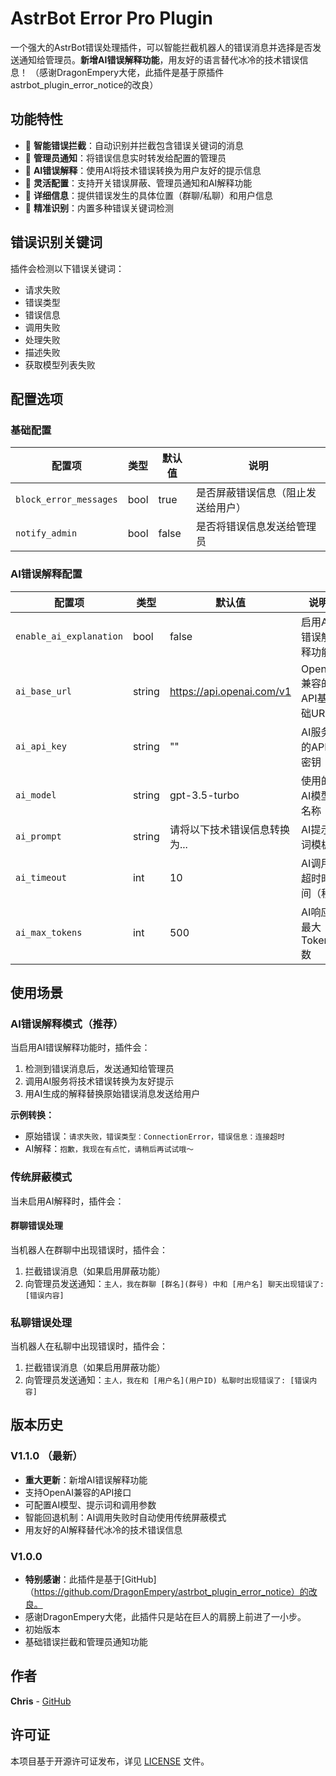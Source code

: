# AstrBot Error Pro Plugin

一个强大的AstrBot错误处理插件，可以智能拦截机器人的错误消息并选择是否发送通知给管理员。**新增AI错误解释功能**，用友好的语言替代冰冷的技术错误信息！
（感谢DragonEmpery大佬，此插件是基于原插件astrbot_plugin_error_notice的改良）

## 功能特性

- 🚫 **智能错误拦截**：自动识别并拦截包含错误关键词的消息
- 📨 **管理员通知**：将错误信息实时转发给配置的管理员
- 🤖 **AI错误解释**：使用AI将技术错误转换为用户友好的提示信息
- 🔧 **灵活配置**：支持开关错误屏蔽、管理员通知和AI解释功能
- 📍 **详细信息**：提供错误发生的具体位置（群聊/私聊）和用户信息
- 🎯 **精准识别**：内置多种错误关键词检测

## 错误识别关键词

插件会检测以下错误关键词：
- 请求失败
- 错误类型
- 错误信息
- 调用失败
- 处理失败
- 描述失败
- 获取模型列表失败

## 配置选项

### 基础配置

| 配置项 | 类型 | 默认值 | 说明 |
|--------|------|--------|------|
| `block_error_messages` | bool | true | 是否屏蔽错误信息（阻止发送给用户） |
| `notify_admin` | bool | false | 是否将错误信息发送给管理员 |

### AI错误解释配置

| 配置项 | 类型 | 默认值 | 说明 |
|--------|------|--------|------|
| `enable_ai_explanation` | bool | false | 启用AI错误解释功能 |
| `ai_base_url` | string | https://api.openai.com/v1 | OpenAI兼容的API基础URL |
| `ai_api_key` | string | "" | AI服务的API密钥 |
| `ai_model` | string | gpt-3.5-turbo | 使用的AI模型名称 |
| `ai_prompt` | string | 请将以下技术错误信息转换为... | AI提示词模板 |
| `ai_timeout` | int | 10 | AI调用超时时间（秒） |
| `ai_max_tokens` | int | 500 | AI响应最大Token数 |

## 使用场景

### AI错误解释模式（推荐）
当启用AI错误解释功能时，插件会：
1. 检测到错误消息后，发送通知给管理员
2. 调用AI服务将技术错误转换为友好提示
3. 用AI生成的解释替换原始错误消息发送给用户

**示例转换：**
- 原始错误：`请求失败，错误类型：ConnectionError，错误信息：连接超时`
- AI解释：`抱歉，我现在有点忙，请稍后再试试哦～`

### 传统屏蔽模式
当未启用AI解释时，插件会：

#### 群聊错误处理
当机器人在群聊中出现错误时，插件会：
1. 拦截错误消息（如果启用屏蔽功能）
2. 向管理员发送通知：`主人，我在群聊 [群名](群号) 中和 [用户名] 聊天出现错误了: [错误内容]`

### 私聊错误处理
当机器人在私聊中出现错误时，插件会：
1. 拦截错误消息（如果启用屏蔽功能）
2. 向管理员发送通知：`主人，我在和 [用户名](用户ID) 私聊时出现错误了: [错误内容]`

## 版本历史

### V1.1.0 （最新）
- **重大更新**：新增AI错误解释功能
- 支持OpenAI兼容的API接口
- 可配置AI模型、提示词和调用参数
- 智能回退机制：AI调用失败时自动使用传统屏蔽模式
- 用友好的AI解释替代冰冷的技术错误信息

### V1.0.0
- **特别感谢**：此插件是基于[GitHub]（https://github.com/DragonEmpery/astrbot_plugin_error_notice）的改良。
- 感谢DragonEmpery大佬，此插件只是站在巨人的肩膀上前进了一小步。
- 初始版本
- 基础错误拦截和管理员通知功能

## 作者

**Chris** - [GitHub](https://github.com/Chris95743/astrbot_plugin_error_pro)

## 许可证

本项目基于开源许可证发布，详见 [LICENSE](LICENSE) 文件。
